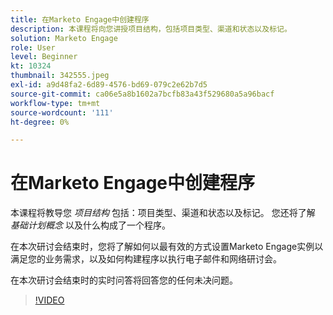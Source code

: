 ```yaml
---
title: 在Marketo Engage中创建程序
description: 本课程将向您讲授项目结构，包括项目类型、渠道和状态以及标记。
solution: Marketo Engage
role: User
level: Beginner
kt: 10324
thumbnail: 342555.jpeg
exl-id: a9d48fa2-6d89-4576-bd69-079c2e62b7d5
source-git-commit: ca06e5a8b1602a7bcfb83a43f529680a5a96bacf
workflow-type: tm+mt
source-wordcount: '111'
ht-degree: 0%

---
```


# 在Marketo Engage中创建程序

本课程将教导您 *项目结构* 包括：项目类型、渠道和状态以及标记。 您还将了解 *基础计划概念* 以及什么构成了一个程序。

在本次研讨会结束时，您将了解如何以最有效的方式设置Marketo Engage实例以满足您的业务需求，以及如何构建程序以执行电子邮件和网络研讨会。

在本次研讨会结束时的实时问答将回答您的任何未决问题。

>[!VIDEO](https://video.tv.adobe.com/v/342555/?quality=12&learn=on)
